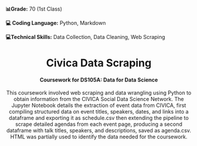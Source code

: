 **📊Grade:** 70 (1st Class)

**💻 Coding Language:** Python, Markdown

**💻Technical Skills:** Data Collection, Data Cleaning, Web Scraping

<h1 align="center">Civica Data Scraping</h1>
<h4 align="center"> Coursework for DS105A: Data for Data Science</h4>

<p align="center">This coursework involved web scraping and data wrangling using Python to obtain information from the CIVICA Social Data Science Network. The Jupyter Notebook details the extraction of event data from CIVICA, first compiling structured data on event titles, speakers, dates, and links into a dataframe and exporting it as schedule.csv then extending the pipeline to scrape detailed agendas from each event page, producing a second dataframe with talk titles, speakers, and descriptions, saved as agenda.csv. HTML was partially used to identify the data needed for the coursework.</p>
